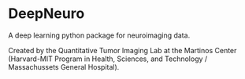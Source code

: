 # DeepNeuro
A deep learning python package for neuroimaging data.

Created by the Quantitative Tumor Imaging Lab at the Martinos Center (Harvard-MIT Program in Health, Sciences, and Technology / Massachussets General Hospital).